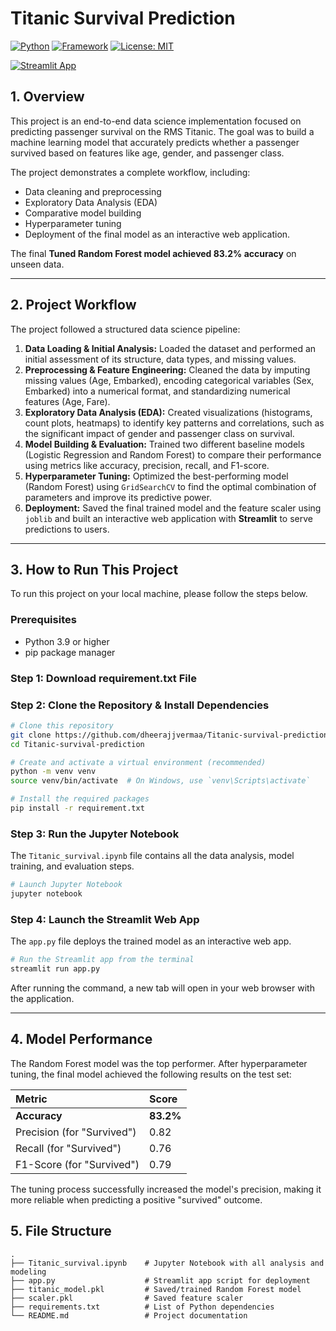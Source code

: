 # Titanic Survival Prediction

[![Python](https://img.shields.io/badge/Python-3.9%2B-blue.svg)](https://www.python.org/downloads/)
[![Framework](https://img.shields.io/badge/Framework-Streamlit-red.svg)](https://streamlit.io/)
[![License: MIT](https://img.shields.io/badge/License-MIT-yellow.svg)](https://opensource.org/licenses/MIT)

[![Streamlit App](https://static.streamlit.io/badges/streamlit_badge_black_white.svg)](https://titanic-survival-prediction-zxnfpjpnxx3tpehdxtbewj.streamlit.app/)


## 1. Overview

This project is an end-to-end data science implementation focused on predicting passenger survival on the RMS Titanic. The goal was to build a machine learning model that accurately predicts whether a passenger survived based on features like age, gender, and passenger class.

The project demonstrates a complete workflow, including:
* Data cleaning and preprocessing
* Exploratory Data Analysis (EDA)
* Comparative model building
* Hyperparameter tuning
* Deployment of the final model as an interactive web application.

The final **Tuned Random Forest model achieved 83.2% accuracy** on unseen data.

---

## 2. Project Workflow

The project followed a structured data science pipeline:

1.  **Data Loading & Initial Analysis:** Loaded the dataset and performed an initial assessment of its structure, data types, and missing values.
2.  **Preprocessing & Feature Engineering:** Cleaned the data by imputing missing values (Age, Embarked), encoding categorical variables (Sex, Embarked) into a numerical format, and standardizing numerical features (Age, Fare).
3.  **Exploratory Data Analysis (EDA):** Created visualizations (histograms, count plots, heatmaps) to identify key patterns and correlations, such as the significant impact of gender and passenger class on survival.
4.  **Model Building & Evaluation:** Trained two different baseline models (Logistic Regression and Random Forest) to compare their performance using metrics like accuracy, precision, recall, and F1-score.
5.  **Hyperparameter Tuning:** Optimized the best-performing model (Random Forest) using `GridSearchCV` to find the optimal combination of parameters and improve its predictive power.
6.  **Deployment:** Saved the final trained model and the feature scaler using `joblib` and built an interactive web application with **Streamlit** to serve predictions to users.

---

## 3. How to Run This Project

To run this project on your local machine, please follow the steps below.

### **Prerequisites**
* Python 3.9 or higher
* pip package manager

### **Step 1: Download requirement.txt File**


### **Step 2: Clone the Repository & Install Dependencies**

```bash
# Clone this repository
git clone https://github.com/dheerajjvermaa/Titanic-survival-prediction.git
cd Titanic-survival-prediction

# Create and activate a virtual environment (recommended)
python -m venv venv
source venv/bin/activate  # On Windows, use `venv\Scripts\activate`

# Install the required packages
pip install -r requirement.txt
````

### **Step 3: Run the Jupyter Notebook**

The `Titanic_survival.ipynb` file contains all the data analysis, model training, and evaluation steps.

```bash
# Launch Jupyter Notebook
jupyter notebook
```

### **Step 4: Launch the Streamlit Web App**

The `app.py` file deploys the trained model as an interactive web app.

```bash
# Run the Streamlit app from the terminal
streamlit run app.py
```

After running the command, a new tab will open in your web browser with the application.

-----

## 4\. Model Performance

The Random Forest model was the top performer. After hyperparameter tuning, the final model achieved the following results on the test set:

| Metric | Score |
| :--- | :--- |
| **Accuracy** | **83.2%** |
| Precision (for "Survived") | 0.82 |
| Recall (for "Survived") | 0.76 |
| F1-Score (for "Survived")| 0.79 |

The tuning process successfully increased the model's precision, making it more reliable when predicting a positive "survived" outcome.

## 5\. File Structure

```
.
├── Titanic_survival.ipynb    # Jupyter Notebook with all analysis and modeling
├── app.py                    # Streamlit app script for deployment
├── titanic_model.pkl         # Saved/trained Random Forest model
├── scaler.pkl                # Saved feature scaler
├── requirements.txt          # List of Python dependencies
└── README.md                 # Project documentation
```

```
```
